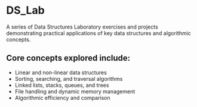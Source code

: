 # DS_Lab

A series of Data Structures Laboratory exercises and projects demonstrating practical applications of key data structures and algorithmic concepts.

## Core concepts explored include:

* Linear and non-linear data structures
* Sorting, searching, and traversal algorithms
* Linked lists, stacks, queues, and trees
* File handling and dynamic memory management
* Algorithmic efficiency and comparison
